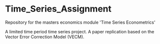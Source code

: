 # Time_Series_Assignment
Repository for the masters economics module 'Time Series Econometrics'

A limited time period time series project. 
A paper replication based on the Vector Error Correction Model (VECM).

